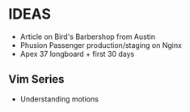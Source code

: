 IDEAS
=====

* Article on Bird's Barbershop from Austin
* Phusion Passenger production/staging on Nginx
* Apex 37 longboard + first 30 days

Vim Series
----------

* Understanding motions
